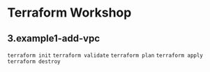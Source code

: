 # Terraform Workshop

## 3.example1-add-vpc

`terraform init`
`terraform validate`
`terraform plan`
`terraform apply`
`terraform destroy`

